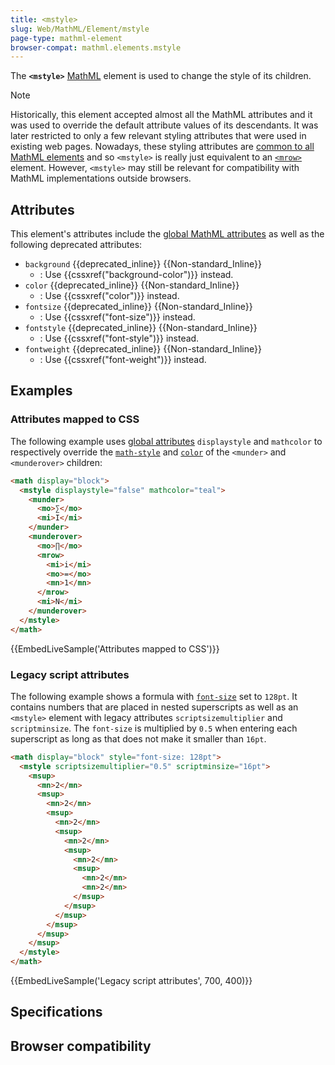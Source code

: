 ```yaml
---
title: <mstyle>
slug: Web/MathML/Element/mstyle
page-type: mathml-element
browser-compat: mathml.elements.mstyle
---
```




The **`<mstyle>`** [MathML](/Web/MathML) element is used to change the style of its children.

> [!NOTE]
> Historically, this element accepted almost all the MathML attributes and it was used to override the default attribute values of its descendants. It was later restricted to only a few relevant styling attributes that were used in existing web pages. Nowadays, these styling attributes are [common to all MathML elements](/Web/MathML/Global_attributes) and so `<mstyle>` is really just equivalent to an [`<mrow>`](/Web/MathML/Element/mrow) element. However, `<mstyle>` may still be relevant for compatibility with MathML implementations outside browsers.

## Attributes

This element's attributes include the [global MathML attributes](/Web/MathML/Global_attributes) as well as the following deprecated attributes:

- `background` {{deprecated_inline}} {{Non-standard_Inline}}
  - : Use {{cssxref("background-color")}} instead.
- `color` {{deprecated_inline}} {{Non-standard_Inline}}
  - : Use {{cssxref("color")}} instead.
- `fontsize` {{deprecated_inline}} {{Non-standard_Inline}}
  - : Use {{cssxref("font-size")}} instead.
- `fontstyle` {{deprecated_inline}} {{Non-standard_Inline}}
  - : Use {{cssxref("font-style")}} instead.
- `fontweight` {{deprecated_inline}} {{Non-standard_Inline}}
  - : Use {{cssxref("font-weight")}} instead.

## Examples

### Attributes mapped to CSS

The following example uses [global attributes](/Web/MathML/Global_attributes) `displaystyle` and `mathcolor` to respectively override the [`math-style`](/Web/CSS/math-style) and [`color`](/Web/CSS/color) of the `<munder>` and `<munderover>` children:

```html
<math display="block">
  <mstyle displaystyle="false" mathcolor="teal">
    <munder>
      <mo>∑</mo>
      <mi>I</mi>
    </munder>
    <munderover>
      <mo>∏</mo>
      <mrow>
        <mi>i</mi>
        <mo>=</mo>
        <mn>1</mn>
      </mrow>
      <mi>N</mi>
    </munderover>
  </mstyle>
</math>
```

{{EmbedLiveSample('Attributes mapped to CSS')}}

### Legacy script attributes

The following example shows a formula with [`font-size`](/Web/CSS/font-size) set to `128pt`. It contains numbers that are placed in nested superscripts as well as an `<mstyle>` element with legacy attributes `scriptsizemultiplier` and `scriptminsize`. The `font-size` is multiplied by `0.5` when entering each superscript as long as that does not make it smaller than `16pt`.

```html
<math display="block" style="font-size: 128pt">
  <mstyle scriptsizemultiplier="0.5" scriptminsize="16pt">
    <msup>
      <mn>2</mn>
      <msup>
        <mn>2</mn>
        <msup>
          <mn>2</mn>
          <msup>
            <mn>2</mn>
            <msup>
              <mn>2</mn>
              <msup>
                <mn>2</mn>
                <mn>2</mn>
              </msup>
            </msup>
          </msup>
        </msup>
      </msup>
    </msup>
  </mstyle>
</math>
```

{{EmbedLiveSample('Legacy script attributes', 700, 400)}}

## Specifications



## Browser compatibility


